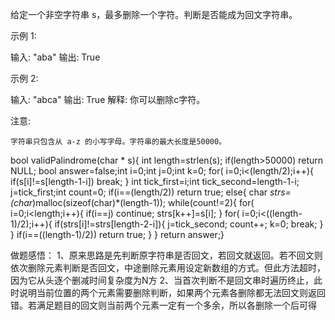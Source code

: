 给定一个非空字符串 s，最多删除一个字符。判断是否能成为回文字符串。

示例 1:

输入: "aba"
输出: True

示例 2:

输入: "abca"
输出: True
解释: 你可以删除c字符。

注意:

    字符串只包含从 a-z 的小写字母。字符串的最大长度是50000。


bool validPalindrome(char * s){
    int length=strlen(s);
    if(length>50000)
    return NULL;
    bool answer=false;int i=0;int j=0;int k=0;
    for( i=0;i<(length/2);i++){
        if(s[i]!=s[length-1-i])
        break;
    }
    int tick_first=i;int tick_second=length-1-i;
    j=tick_first;int count=0;
    if(i==(length/2))
    return true;
    else{
        char *strs=(char*)malloc(sizeof(char)*(length-1));
        while(count!=2){
        for( i=0;i<length;i++){
            if(i==j)
            continue;
            strs[k++]=s[i];
        }
        for( i=0;i<((length-1)/2);i++){
            if(strs[i]!=strs[length-2-i]){
                j=tick_second;
                count++;
                k=0;
                break;
            }
        }
        if(i==((length-1)/2))
        return true;
    }
}
return answer;}


做题感悟：
1、原来思路是先判断原字符串是否回文，若回文就返回。若不回文则依次删除元素判断是否回文，中途删除元素用设定新数组的方式。但此方法超时，因为它从头逐个删减时间复杂度为N方
2、当首次判断不是回文串时遍历终止，此时说明当前位置的两个元素需要删除判断，如果两个元素各删除都无法回文则返回错。若满足题目的回文则当前两个元素一定有一个多余，所以各删除一个后可得
